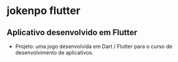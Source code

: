 # jokenpo flutter

## Aplicativo desenvolvido em Flutter

- Projeto: uma jogo desenvolvida em Dart / Flutter para o curso de desenvolvimento de aplicativos.

